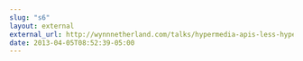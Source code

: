 ```yaml
---
slug: "s6"
layout: external
external_url: http://wynnnetherland.com/talks/hypermedia-apis-less-hype-more-media
date: 2013-04-05T08:52:39-05:00
---
```

